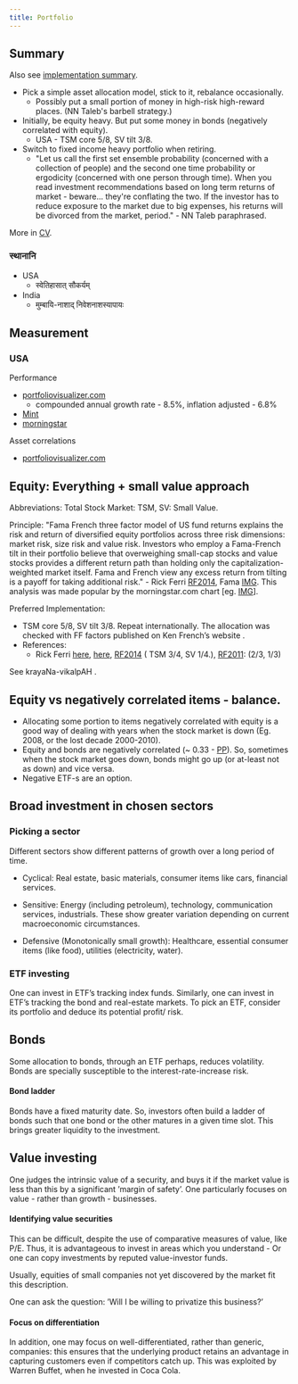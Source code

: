 ```yaml
---
title: Portfolio
---
```


## Summary

Also see [implementation summary](../implementation).

- Pick a simple asset allocation model, stick to it, rebalance occasionally.
  - Possibly put a small portion of money in high-risk high-reward places. (NN Taleb's barbell strategy.)
- Initially, be equity heavy. But put some money in bonds (negatively correlated with equity).
  - USA - TSM core 5/8, SV tilt 3/8.
- Switch to fixed income heavy portfolio when retiring.
    - "Let us call the first set ensemble probability (concerned with a collection of people) and the second one time probability or ergodicity (concerned with one person through time). When you read investment recommendations based on long term returns of market - beware... they're conflating the two. If the investor has to reduce exposure to the market due to big expenses, his returns will be divorced from the market, period." - NN Taleb paraphrased.

More in [CV](https://checkvist.com/checklists/113019/tasks/7086822).

### स्थानानि
- USA
  - स्वेतिहासात् सौकर्यम्
- India
  - मुम्बायि-नाशाद् निवेशनाशस्यापायः

## Measurement
### USA
Performance
- [portfoliovisualizer.com](https://www.portfoliovisualizer.com/backtest-portfolio?s=y&timePeriod=4&startYear=1985&firstMonth=1&endYear=2019&lastMonth=12&endDate=08%2F25%2F2016&initialAmount=10000&annualOperation=0&annualAdjustment=0&inflationAdjusted=true&annualPercentage=0.0&frequency=4&rebalanceType=1&showYield=false&reinvestDividends=true&symbol1=VTI&allocation1_1=50&allocation1_2=68&allocation1_3=50&symbol2=VEU&allocation2_3=20&symbol3=VBR&allocation3_1=30&allocation3_2=32&allocation3_3=30&symbol4=BLV&allocation4_1=20)
  - compounded annual growth rate - 8.5%, inflation adjusted - 6.8%
- [Mint](https://mint.intuit.com/investment.event)
- [morningstar](https://www.morningstar.com/portfolio.html?requestUrl=/RtPort/Reg/AllView.aspx?viewpage=1&dt=45#468-hidenews)

Asset correlations
- [portfoliovisualizer.com](https://www.portfoliovisualizer.com/asset-correlations?s=y&symbols=VTI+BLV+VBR&endDate=12%2F14%2F2018&timePeriod=4&numTradingDays=120)

## Equity: Everything + small value approach

Abbreviations: Total Stock Market: TSM, SV: Small Value.

Principle: "Fama French three factor model of US fund returns explains the risk and return of diversified equity portfolios across three risk dimensions: market risk, size risk and value risk. Investors who employ a Fama-French tilt in their portfolio believe that overweighing small-cap stocks and value stocks provides a different return path than holding only the capitalization-weighted market itself. Fama and French view any excess return from tilting is a payoff for taking additional risk." - Rick Ferri [RF2014](https://www.forbes.com/sites/rickferri/2014/07/17/to-tilt-or-not-to-tilt/#54ba6f4d4986), Fama [IMG](https://i.imgur.com/6RjBwEY.png). This analysis was made popular by the morningstar.com chart \[eg. [IMG](https://www.bogleheads.org/wiki/File:Three-Factor_Model_-_Morningstar.png)\].

Preferred Implementation:

- TSM core 5/8, SV tilt 3/8. Repeat internationally. The allocation was checked with FF factors published on Ken French’s website .
- References:
    - Rick Ferri [here](http://www.bogleheads.org/forum/viewtopic.php?t=798), [here](https://www.bogleheads.org/forum/viewtopic.php?t=154130), [RF2014](https://www.forbes.com/sites/rickferri/2014/07/17/to-tilt-or-not-to-tilt/#54ba6f4d4986) ( TSM 3/4, SV 1/4.), [RF2011](https://www.bogleheads.org/forum/viewtopic.php?t=79966): (2/3, 1/3)

See krayaNa-vikalpAH .

## Equity vs negatively correlated items - balance.

- Allocating some portion to items negatively correlated with equity is a good way of dealing with years when the stock market is down (Eg. 2008, or the lost decade 2000-2010).
- Equity and bonds are negatively correlated (~ 0.33 - [PP](https://www.portfoliovisualizer.com/asset-correlations?s=y&s=y&symbols=VTI+BLV+VBR&endDate=09%2F18%2F2017&timePeriod=4&numTradingDays=120)). So, sometimes when the stock market goes down, bonds might go up (or at-least not as down) and vice versa.
- Negative ETF-s are an option.

## Broad investment in chosen sectors

### Picking a sector

Different sectors show different patterns of growth over a long period of time.

- Cyclical: Real estate, basic materials, consumer items like cars, financial services.

- Sensitive: Energy (including petroleum), technology, communication services, industrials. These show greater variation depending on current macroeconomic circumstances.

- Defensive (Monotonically small growth): Healthcare, essential consumer items (like food), utilities (electricity, water).


### ETF investing

One can invest in ETF’s tracking index funds. Similarly, one can invest in ETF’s tracking the bond and real-estate markets. To pick an ETF, consider its portfolio and deduce its potential profit/ risk.

## Bonds

Some allocation to bonds, through an ETF perhaps, reduces volatility. Bonds are specially susceptible to the interest-rate-increase risk.

#### Bond ladder

Bonds have a fixed maturity date. So, investors often build a ladder of bonds such that one bond or the other matures in a given time slot. This brings greater liquidity to the investment.

## Value investing

One judges the intrinsic value of a security, and buys it if the market value is less than this by a significant ’margin of safety’. One particularly focuses on value - rather than growth - businesses.

#### Identifying value securities

This can be difficult, despite the use of comparative measures of value, like P/E. Thus, it is advantageous to invest in areas which you understand - Or one can copy investments by reputed value-investor funds.

Usually, equities of small companies not yet discovered by the market fit this description.

One can ask the question: ’Will I be willing to privatize this business?’

#### Focus on differentiation

In addition, one may focus on well-differentiated, rather than generic, companies: this ensures that the underlying product retains an advantage in capturing customers even if competitors catch up. This was exploited by Warren Buffet, when he invested in Coca Cola.
